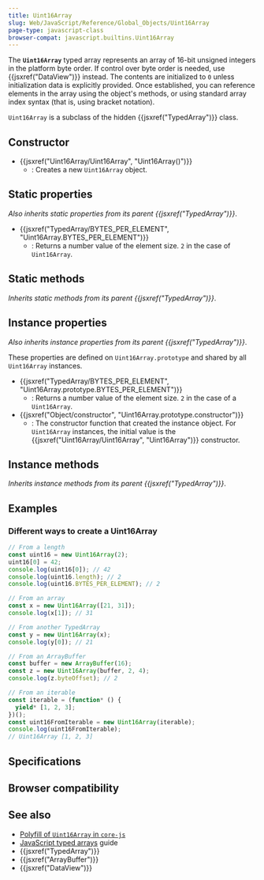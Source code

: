 ```yaml
---
title: Uint16Array
slug: Web/JavaScript/Reference/Global_Objects/Uint16Array
page-type: javascript-class
browser-compat: javascript.builtins.Uint16Array
---
```




The **`Uint16Array`** typed array represents an array of 16-bit unsigned integers in the platform byte order. If control over byte order is needed, use {{jsxref("DataView")}} instead. The contents are initialized to `0` unless initialization data is explicitly provided. Once established, you can reference elements in the array using the object's methods, or using standard array index syntax (that is, using bracket notation).

`Uint16Array` is a subclass of the hidden {{jsxref("TypedArray")}} class.

## Constructor

- {{jsxref("Uint16Array/Uint16Array", "Uint16Array()")}}
  - : Creates a new `Uint16Array` object.

## Static properties

_Also inherits static properties from its parent {{jsxref("TypedArray")}}_.

- {{jsxref("TypedArray/BYTES_PER_ELEMENT", "Uint16Array.BYTES_PER_ELEMENT")}}
  - : Returns a number value of the element size. `2` in the case of `Uint16Array`.

## Static methods

_Inherits static methods from its parent {{jsxref("TypedArray")}}_.

## Instance properties

_Also inherits instance properties from its parent {{jsxref("TypedArray")}}_.

These properties are defined on `Uint16Array.prototype` and shared by all `Uint16Array` instances.

- {{jsxref("TypedArray/BYTES_PER_ELEMENT", "Uint16Array.prototype.BYTES_PER_ELEMENT")}}
  - : Returns a number value of the element size. `2` in the case of a `Uint16Array`.
- {{jsxref("Object/constructor", "Uint16Array.prototype.constructor")}}
  - : The constructor function that created the instance object. For `Uint16Array` instances, the initial value is the {{jsxref("Uint16Array/Uint16Array", "Uint16Array")}} constructor.

## Instance methods

_Inherits instance methods from its parent {{jsxref("TypedArray")}}_.

## Examples

### Different ways to create a Uint16Array

```js
// From a length
const uint16 = new Uint16Array(2);
uint16[0] = 42;
console.log(uint16[0]); // 42
console.log(uint16.length); // 2
console.log(uint16.BYTES_PER_ELEMENT); // 2

// From an array
const x = new Uint16Array([21, 31]);
console.log(x[1]); // 31

// From another TypedArray
const y = new Uint16Array(x);
console.log(y[0]); // 21

// From an ArrayBuffer
const buffer = new ArrayBuffer(16);
const z = new Uint16Array(buffer, 2, 4);
console.log(z.byteOffset); // 2

// From an iterable
const iterable = (function* () {
  yield* [1, 2, 3];
})();
const uint16FromIterable = new Uint16Array(iterable);
console.log(uint16FromIterable);
// Uint16Array [1, 2, 3]
```

## Specifications



## Browser compatibility



## See also

- [Polyfill of `Uint16Array` in `core-js`](https://github.com/zloirock/core-js#ecmascript-typed-arrays)
- [JavaScript typed arrays](/Web/JavaScript/Guide/Typed_arrays) guide
- {{jsxref("TypedArray")}}
- {{jsxref("ArrayBuffer")}}
- {{jsxref("DataView")}}
